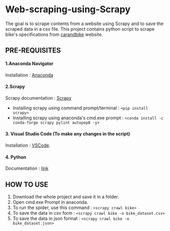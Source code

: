 # Web-scraping-using-Scrapy
The goal is to scrape contents from a website using Scrapy and to save the scraped data in a csv file.
This project contains python script to scrape bike's specifications from [carandbike](https://www.carandbike.com/new-bikes/models) website.

## PRE-REQUISITES
#### 1.Anaconda Navigator 
Installation : [Anaconda](https://www.anaconda.com/)
#### 2.Scrapy
Scrapy documentation : [Scrapy](https://docs.scrapy.org/en/latest/)
- Installing scrapy using command prompt/terminal : `<pip install scrapy>`
- Installing scrapy using anaconda's cmd.exe prompt : `<conda install -c conda-forge scrapy pylint autopep8 -y>` 
#### 3. Visual Studio Code (To make any changes in the script)
Installation : [VSCode](https://code.visualstudio.com/).
#### 4. Python
Documentation : [link](https://www.python.org/)

## HOW TO USE
1. Download the whole project and save it in a folder. 
2. Open cmd.exe Prompt in anaconda.
3. To run the spider, use this command : `<scrapy crawl bike>`
4. To save the data in csv form : `<scrapy crawl bike -o bike_dataset.csv>`
5. To save the data in json format : `<scrapy crawl bike -o bike_dataset.json>` 

 
